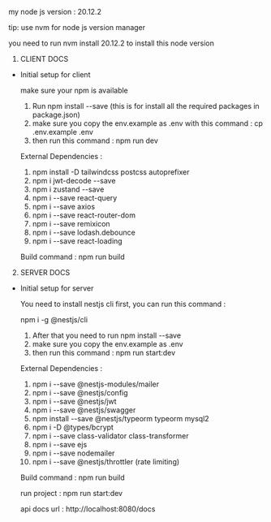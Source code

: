 
my node js version : 20.12.2

tip: use nvm for node js version manager

you need to run nvm install 20.12.2 to install this node version

1. CLIENT DOCS


  - Initial setup for client 

    make sure your npm is available

    1. Run npm install --save (this is for install all the required packages in package.json)
    2. make sure you copy the env.example as .env with this command : cp .env.example .env
    3. then run this command : npm run dev

    External Dependencies :

    1. npm install -D tailwindcss postcss autoprefixer
    2. npm i jwt-decode --save
    3. npm i zustand --save
    4. npm i --save react-query
    5. npm i --save axios
    6. npm i --save react-router-dom
    7. npm i --save remixicon
    8. npm i --save lodash.debounce
    9. npm i --save react-loading

    Build command : npm run build

2. SERVER DOCS

  - Initial setup for server 

    You need to install nestjs cli first, you can run this command : 

    npm i -g @nestjs/cli

    1. After that you need to run npm install --save
    2. make sure you copy the env.example as .env
    3. then run this command : npm run start:dev

    External Dependencies :

    1. npm i --save @nestjs-modules/mailer
    2. npm i --save @nestjs/config
    3. npm i --save @nestjs/jwt
    4. npm i --save @nestjs/swagger
    5. npm install --save @nestjs/typeorm typeorm mysql2
    6. npm i -D @types/bcrypt
    7. npm i --save class-validator class-transformer
    8. npm i --save ejs 
    9. npm i --save nodemailer
    10.  npm i --save @nestjs/throttler (rate limiting)

    Build command : npm run build

    run project : npm run start:dev

    api docs url : http://localhost:8080/docs